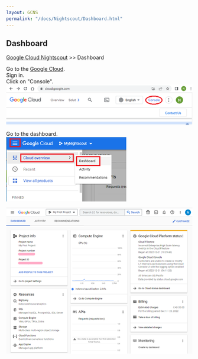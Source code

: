 ```yaml
---
layout: GCNS
permalink: "/docs/Nightscout/Dashboard.html"
---
```


## Dashboard
[Google Cloud Nightscout](./GoogleCloud.md) >> Dashboard  
  
Go to the [Google Cloud](https://cloud.google.com/).  
Sign in.  
Click on "Console".  
![](./images/Console.png)  
  
Go to the dashboard.  
![](./images/Dashboard.png)  
  
![](./images/Dashboard2.png)  
  
  
